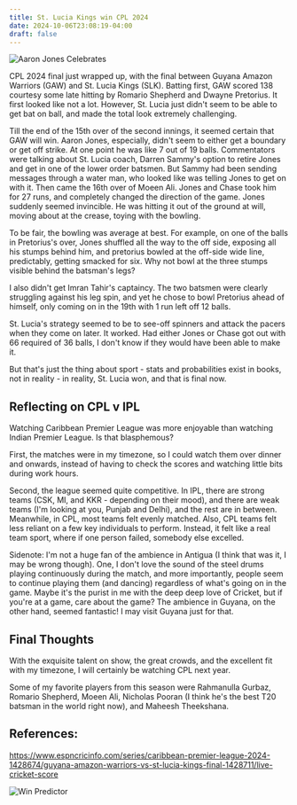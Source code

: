 ```yaml
---
title: St. Lucia Kings win CPL 2024
date: 2024-10-06T23:08:19-04:00
draft: false
---
```

![Aaron Jones Celebrates](https://i.imgur.com/JP5WV2d.png)

CPL 2024 final just wrapped up, with the final between Guyana Amazon Warriors (GAW) and St. Lucia Kings (SLK). Batting first, GAW scored 138 courtesy some late hitting by Romario Shepherd and Dwayne Pretorius. It first looked like not a lot. However, St. Lucia just didn't seem to be able to get bat on ball, and made the total look extremely challenging.

Till the end of the 15th over of the second innings, it seemed certain that GAW will win. Aaron Jones, especially, didn't seem to either get a boundary or get off strike. At one point he was like 7 out of 19 balls. Commentators were talking about St. Lucia coach, Darren Sammy's option to retire Jones and get in one of the lower order batsmen. But Sammy had been sending messages through a water man, who looked like was telling Jones to get on with it. Then came the 16th over of Moeen Ali. Jones and Chase took him for 27 runs, and completely changed the direction of the game. Jones suddenly seemed invincible. He was hitting it out of the ground at will, moving about at the crease, toying with the bowling.

To be fair, the bowling was average at best. For example, on one of the balls in Pretorius's over, Jones shuffled all the way to the off side, exposing all his stumps behind him, and pretorius bowled at the off-side wide line, predictably, getting smacked for six. Why not bowl at the three stumps visible behind the batsman's legs?

I also didn't get Imran Tahir's captaincy. The two batsmen were clearly struggling against his leg spin, and yet he chose to bowl Pretorius ahead of himself, only coming on in the 19th with 1 run left off 12 balls.

St. Lucia's strategy seemed to be to see-off spinners and attack the pacers when they come on later. It worked. Had either Jones or Chase got out with 66 required of 36 balls, I don't know if they would have been able to make it.

But that's just the thing about sport - stats and probabilities exist in books, not in reality - in reality, St. Lucia won, and that is final now.

## Reflecting on CPL v IPL

Watching Caribbean Premier League was more enjoyable than watching Indian Premier League. Is that blasphemous?

First, the matches were in my timezone, so I could watch them over dinner and onwards, instead of having to check the scores and watching little bits during work hours.

Second, the league seemed quite competitive. In IPL, there are strong teams (CSK, MI, and KKR - depending on their mood), and there are weak teams (I'm looking at you, Punjab and Delhi), and the rest are in between. Meanwhile, in CPL, most teams felt evenly matched. Also, CPL teams felt less reliant on a few key individuals to perform. Instead, it felt like a real team sport, where if one person failed, somebody else excelled. 

Sidenote: I'm not a huge fan of the ambience in Antigua (I think that was it, I may be wrong though). One, I don't love the sound of the steel drums playing continuously during the match, and more importantly, people seem to continue playing them (and dancing) regardless of what's going on in the game. Maybe it's the purist in me with the deep deep love of Cricket, but if you're at a game, care about the game? The ambience in Guyana, on the other hand, seemed fantastic! I may visit Guyana just for that.

## Final Thoughts

With the exquisite talent on show, the great crowds, and the excellent fit with my timezone, I will certainly be watching CPL next year. 

Some of my favorite players from this season were Rahmanulla Gurbaz, Romario Shepherd, Moeen Ali, Nicholas Pooran (I think he's the best T20 batsman in the world right now), and Maheesh Theekshana.

## References:
https://www.espncricinfo.com/series/caribbean-premier-league-2024-1428674/guyana-amazon-warriors-vs-st-lucia-kings-final-1428711/live-cricket-score


![Win Predictor](https://i.imgur.com/oHXijp0.png)






